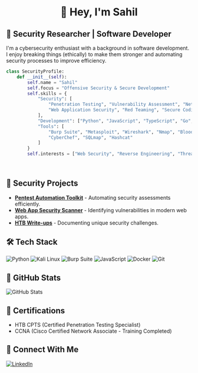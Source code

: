 <div align="center">
  
# 👋 Hey, I'm Sahil
<!--
![Banner](https://your-linkedin-banner-url.com)
-->
</div>

## 🔡 Security Researcher | Software Developer  

I'm a cybersecurity enthusiast with a background in software development. I enjoy breaking things (ethically) to make them stronger and automating security processes to improve efficiency.

```python
class SecurityProfile:
    def __init__(self):
        self.name = "Sahil"
        self.focus = "Offensive Security & Secure Development"
        self.skills = {
            "Security": [
                "Penetration Testing", "Vulnerability Assessment", "Network Security",
                "Web Application Security", "Red Teaming", "Secure Coding"
            ],
            "Development": ["Python", "JavaScript", "TypeScript", "Go", "Bash"],
            "Tools": [
                "Burp Suite", "Metasploit", "Wireshark", "Nmap", "BloodHound",
                "CyberChef", "SQLmap", "Hashcat"
            ]
        }
        self.interests = ["Web Security", "Reverse Engineering", "Threat Intelligence", "CTFs"]
        
    
```

<!-- 
def current_projects(self):
        return [
            "Building a custom threat detection system",
            "Contributing to open-source security tools",
            "Researching web application security flaws"
        ]
-->

## 🔐 Security Projects
- **[Pentest Automation Toolkit](#)** - Automating security assessments efficiently.
- **[Web App Security Scanner](#)** - Identifying vulnerabilities in modern web apps.
- **[HTB Write-ups](#)** - Documenting unique security challenges.

## 🛠️ Tech Stack

![Python](https://img.shields.io/badge/-Python-3776AB?style=flat&logo=Python&logoColor=white)
![Kali Linux](https://img.shields.io/badge/-Kali%20Linux-557C94?style=flat&logo=kali-linux&logoColor=white)
![Burp Suite](https://img.shields.io/badge/-Burp%20Suite-FF6347?style=flat&logo=portwigger&logoColor=white)
![JavaScript](https://img.shields.io/badge/-JavaScript-F7DF1E?style=flat&logo=javascript&logoColor=black)
![Docker](https://img.shields.io/badge/-Docker-2496ED?style=flat&logo=docker&logoColor=white)
![Git](https://img.shields.io/badge/-Git-F05032?style=flat&logo=git&logoColor=white)

## 🌟 GitHub Stats

![GitHub Stats](https://github-readme-stats.vercel.app/api?username=Sahil-Makhija&show_icons=true&theme=dark&hide_border=true&count_private=true)

## 🎒 Certifications
- HTB CPTS (Certified Penetration Testing Specialist)
- CCNA (Cisco Certified Network Associate - Training Completed)

## 🔗 Connect With Me

[![LinkedIn](https://img.shields.io/badge/LinkedIn-0077B5?style=for-the-badge&logo=linkedin&logoColor=white)](https://www.linkedin.com/in/sahil-makhija-407449227/)
<!--
[![Twitter](https://img.shields.io/badge/Twitter-1DA1F2?style=for-the-badge&logo=twitter&logoColor=white)](https://twitter.com/your-handle)
[![Website](https://img.shields.io/badge/Website-000000?style=for-the-badge&logo=About.me&logoColor=white)](https://your-website.com)

---
## 🎵 Fun Fact
I once debugged a program for hours only to realize I had a semicolon missing.
-->

